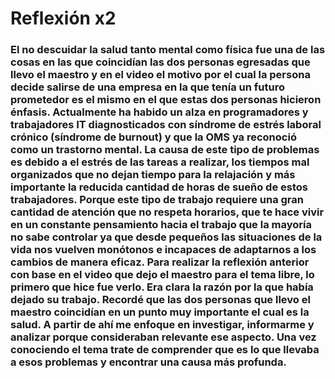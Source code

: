 # Reflexión x2
<h3>El no descuidar la salud tanto mental como física fue una de las cosas en las que coincidían las dos personas egresadas que llevo el maestro y en el video el motivo por el cual la persona decide salirse de una empresa en la que tenía un futuro prometedor es el mismo en el que estas dos personas hicieron énfasis. Actualmente ha habido un alza en programadores y trabajadores IT diagnosticados con síndrome de estrés laboral crónico (síndrome de burnout) y que la OMS ya reconoció como un trastorno mental. La causa de este tipo de problemas es debido a el estrés de las tareas a realizar, los tiempos mal organizados que no dejan tiempo para la relajación y más importante la reducida cantidad de horas de sueño de estos trabajadores. Porque este tipo de trabajo requiere una gran cantidad de atención que no respeta horarios, que te hace vivir en un constante pensamiento hacia el trabajo que la mayoría no sabe controlar ya que desde pequeños las situaciones de la vida nos vuelven monótonos e incapaces de adaptarnos a los cambios de manera eficaz.
Para realizar la reflexión anterior con base en el video que dejo el maestro para el tema libre, lo primero que hice fue verlo. Era clara la razón por la que había dejado su trabajo. Recordé que las dos personas que llevo el maestro coincidían en un punto muy importante el cual es la salud. A partir de ahí me enfoque en investigar, informarme y analizar porque consideraban relevante ese aspecto. Una vez conociendo el tema trate de comprender que es lo que llevaba a esos problemas y encontrar una causa más profunda.<h3>
